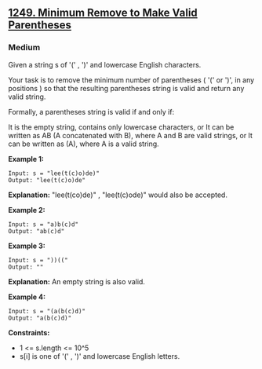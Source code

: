 ## [1249. Minimum Remove to Make Valid Parentheses](https://leetcode.com/problems/minimum-remove-to-make-valid-parentheses/)
### Medium

Given a string s of '(' , ')' and lowercase English characters.

Your task is to remove the minimum number of parentheses ( '(' or ')', in any positions ) so that the resulting parentheses string is valid and return any valid string.

Formally, a parentheses string is valid if and only if:

It is the empty string, contains only lowercase characters, or
It can be written as AB (A concatenated with B), where A and B are valid strings, or
It can be written as (A), where A is a valid string.


__Example 1:__
```
Input: s = "lee(t(c)o)de)"
Output: "lee(t(c)o)de"
```
__Explanation:__
"lee(t(co)de)" , "lee(t(c)ode)" would also be accepted.

__Example 2:__
```
Input: s = "a)b(c)d"
Output: "ab(c)d"
```

__Example 3:__
```
Input: s = "))(("
Output: ""
```
__Explanation:__
An empty string is also valid.

__Example 4:__
```
Input: s = "(a(b(c)d)"
Output: "a(b(c)d)"
```

__Constraints:__

* 1 <= s.length <= 10^5
* s[i] is one of  '(' , ')' and lowercase English letters.
